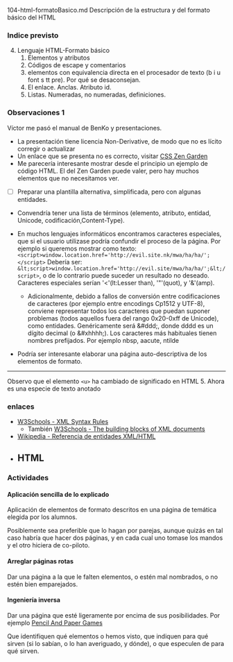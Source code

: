 104-html-formatoBasico.md
Descripción de la estructura y del formato básico del HTML


### Indice previsto
4. Lenguaje HTML-Formato básico
	1. Elementos y atributos
	2. Códigos de escape y comentarios
	3. elementos con equivalencia directa en el procesador de texto (b i u font s tt pre). Por qué se desaconsejan.
	4. El enlace. Anclas. Atributo id.
	5. Listas. Numeradas, no numeradas, definiciones.

### Observaciones 1
Víctor me pasó el manual de BenKo y presentaciones.
- La presentación tiene licencia Non-Derivative, de modo que no es lícito corregir o actualizar
- Un enlace que se presenta no es correcto, visitar [CSS Zen Garden](http://www.csszengarden.com/)
- Me parecería interesante mostrar desde el principio un ejemplo de código HTML. El del Zen Garden puede valer, pero hay muchos elementos que no necesitamos ver.
- [ ] Preparar una plantilla alternativa, simplificada, pero con algunas entidades.
- Convendría tener una lista de términos (elemento, atributo, entidad, Unicode, codificación,Content-Type).
- En muchos lenguajes informáticos encontramos caracteres especiales, que si el usuario utilizase podría confundir el proceso de la página. Por ejemplo si queremos mostrar como texto: `<script>window.location.href='http://evil.site.nk/mwa/ha/ha/';</script>`
Debería ser: `&lt;script>window.location.href='http://evil.site/mwa/ha/ha/';&lt;/script>`, o de lo contrario puede suceder un resultado no deseado. Caracteres especiales serían '<'(lt:Lesser than), '"'(quot), y '&'(amp).
  - Adicionalmente, debido a fallos de conversión entre codificaciones de caracteres (por ejemplo entre encodings Cp1512 y UTF-8), conviene representar todos los caracteres que puedan suponer problemas (todos aquellos fuera del rango 0x20-0xff de Unicode), como entidades. Genéricamente será &#ddd;, donde dddd es un dígito decimal (o &#xhhhh;). Los caracteres más habituales tienen nombres prefijados. Por ejemplo nbsp, aacute, ntilde

- Podría ser interesante elaborar una página auto-descriptiva de los elementos de formato.

----

Observo que el elemento `<u>` ha cambiado de significado en HTML 5. Ahora es una especie de texto anotado

### enlaces
- [W3Schools - XML Syntax Rules](https://www.w3schools.com/xml/xml_syntax.asp)
  - También [W3Schools - The building blocks of XML documents](https://www.w3schools.com/xml/xml_dtd_building.asp)
- [Wikipedia - Referencia de entidades XML/HTML](https://en.wikipedia.org/wiki/List_of_XML_and_HTML_character_entity_references)
- HTML
  -



### Actividades
#### Aplicación sencilla de lo explicado
Aplicación de elementos de formato descritos en una página de temática elegida por los alumnos.

Posiblemente sea preferible que lo hagan por parejas, aunque quizás en tal caso habría que hacer dos páginas, y en cada cual uno tomase los mandos y el otro hiciera de co-piloto.

#### Arreglar páginas rotas
Dar una página a la que le falten elementos, o estén mal nombrados, o no estén bien emparejados.

#### Ingeniería inversa
Dar una página que esté ligeramente por encima de sus posibilidades. Por ejemplo [Pencil And Paper Games](http://www.papg.com/)

Que identifiquen qué elementos o hemos visto, que indiquen para qué sirven (si lo sabían, o lo han averiguado, y dónde), o que especulen de para qué sirven.


<!--
  * Sintaxis minima de HTML
  ** Elementos, atributos, secuencias de escape
  ** elementos estructurales: html header title body
  ** Estructura del texto (h1 h2 ... p br) Notar que el espaciado se simplifica.
  ** enlaces (solo para enlazar, no para definir un a name="").
  ** URL
  	Partes: protocolo, host, recurso etiqueta parámetros
  	Escapado URL
  	Relacionado:URI

  * Referencias

  (Actividad) Se les puede mostrar una página web relativamente sencilla (por ejemplo ), para que hagan una ingenería inversa, indiquen cuáles son los textos mostrados y cuál es la  función de cada elemento.
  El sitio es peculiar porque en vez de texto ordinario contiene principalemente imágenes, y contiene capas (div) y utiliza hojas de estilo, y otros elementos que veremos posteriormente.

  #Formato HTML parte 2 - Formato básico
  @@@
  El objetivo sería comprender y prácticar los elementos básicos de formato directo (b i font center ...).
  @@@ Habría que proveer algún programa de edición sencillo
  Imágenes a nivel básico
  Tablas a nivel básico
  También convendría introducir el concepto de "separation of concerns" en el sentido de que introducir formatos específicos en cada elemento introduce redundancia, una posible falta de uniformidad, y dificultad de actualización.

  Se pueden explicar también los conceptos de Cumplimiento de estándares del lenguaje. usabilidad y accesibilidad: Una página mal formateada o con elementos no estándar puede no ser entendida por algunos navegadores o crawlers. El usuario debe poder encontrar la información que busca e interaccionar fácilmente con la página. La página poder visualizarse correctamente sin imágenes (por ejemplo un terminal de texto como Lynx), en grises (imprimir), en pantallas pequeñas.

  Actividad: Realización de una página con elementos básicos
  Para los que terminen rápido se les podría suministrar otra página para que hagan ingeniería inversa. Por ejemplo la página de enlaces, o una plantilla de página con el estilo Bootstrap

-->
